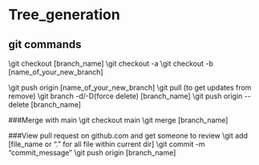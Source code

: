 # Tree_generation

## git commands
\git checkout [branch_name]
\git checkout -a
\git checkout -b [name_of_your_new_branch]

\git push origin [name_of_your_new_branch]
\git pull (to get updates from remove)
\git branch -d/-D(force delete) [branch_name]
\git push origin --delete [branch_name]

###Merge with main
  \git checkout main
  \git merge [branch_name]

###View pull request on github.com and get someone to review
\git add [file_name or “.” for all file within current dir]
\git commit -m “commit_message”
\git push origin [branch_name]

